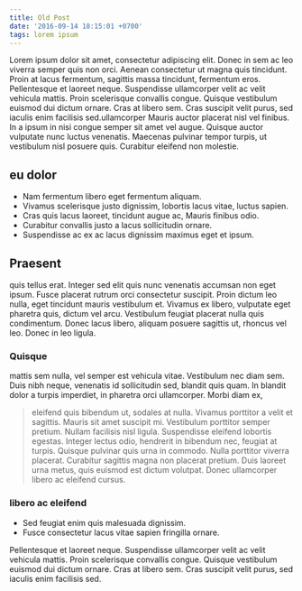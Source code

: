 ```yaml
---
title: Old Post
date: '2016-09-14 18:15:01 +0700'
tags: lorem ipsum
---
```


Lorem ipsum dolor sit amet, consectetur adipiscing elit. Donec in sem ac leo viverra semper quis non orci. Aenean consectetur ut magna quis tincidunt. Proin at lacus fermentum, sagittis massa tincidunt, fermentum eros. Pellentesque et laoreet neque. Suspendisse ullamcorper velit ac velit vehicula mattis. Proin scelerisque convallis congue. Quisque vestibulum euismod dui dictum ornare. Cras at libero sem. Cras suscipit velit purus, sed iaculis enim facilisis sed.ullamcorper Mauris auctor placerat nisl vel finibus. In a ipsum in nisi congue semper sit amet vel augue. Quisque auctor vulputate nunc luctus venenatis. Maecenas pulvinar tempor turpis, ut vestibulum nisl posuere quis. Curabitur eleifend non molestie.

## eu dolor

- Nam fermentum libero eget fermentum aliquam.
- Vivamus scelerisque justo dignissim, lobortis lacus vitae, luctus sapien.
- Cras quis lacus laoreet, tincidunt augue ac, Mauris finibus odio.
- Curabitur convallis justo a lacus sollicitudin ornare.
- Suspendisse ac ex ac lacus dignissim maximus eget et ipsum.

## Praesent

quis tellus erat. Integer sed elit quis nunc venenatis accumsan non eget ipsum. Fusce placerat rutrum orci consectetur suscipit. Proin dictum leo nulla, eget tincidunt mauris vestibulum et. Vivamus ex libero, vulputate eget pharetra quis, dictum vel arcu. Vestibulum feugiat placerat nulla quis condimentum. Donec lacus libero, aliquam posuere sagittis ut, rhoncus vel leo. Donec in leo ligula.

### Quisque

mattis sem nulla, vel semper est vehicula vitae. Vestibulum nec diam sem. Duis nibh neque, venenatis id sollicitudin sed, blandit quis quam. In blandit dolor a turpis imperdiet, in pharetra orci ullamcorper. Morbi diam ex,

> eleifend quis bibendum ut, sodales at nulla. Vivamus porttitor a velit et sagittis. Mauris sit amet suscipit mi. Vestibulum porttitor semper pretium. Nullam facilisis nisl ligula. Suspendisse eleifend lobortis egestas. Integer lectus odio, hendrerit in bibendum nec, feugiat at turpis. Quisque pulvinar quis urna in commodo. Nulla porttitor viverra placerat. Curabitur sagittis magna non placerat pretium. Duis laoreet urna metus, quis euismod est dictum volutpat. Donec ullamcorper libero ac eleifend cursus.

### libero ac eleifend

- Sed feugiat enim quis malesuada dignissim.
- Fusce consectetur lacus vitae sapien fringilla ornare.

Pellentesque et laoreet neque. Suspendisse ullamcorper velit ac velit vehicula mattis. Proin scelerisque convallis congue. Quisque vestibulum euismod dui dictum ornare. Cras at libero sem. Cras suscipit velit purus, sed iaculis enim facilisis sed.
